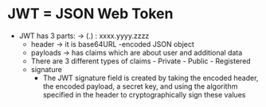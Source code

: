 # JWT = JSON Web Token

* JWT has 3 parts: -> (.) : xxxx.yyyy.zzzz
    - header -> it is base64URL -encoded JSON object
    - payloads -> has claims which are about user and additional data
    * There are 3 different types of claims
            - Private
            - Public
            - Registered
    - signature
        - The JWT signature field is created by taking the encoded header, the encoded payload,
            a secret key, and using the algorithm specified in the header to cryptographically sign
            these values


